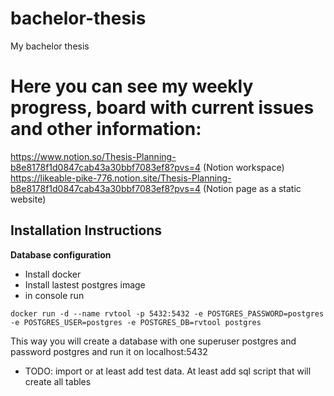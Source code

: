 # bachelor-thesis
My bachelor thesis


# Here you can see my weekly progress, board with current issues and other information:  
https://www.notion.so/Thesis-Planning-b8e8178f1d0847cab43a30bbf7083ef8?pvs=4  (Notion workspace)   
https://likeable-pike-776.notion.site/Thesis-Planning-b8e8178f1d0847cab43a30bbf7083ef8?pvs=4 (Notion page as a static website)  

## Installation Instructions
**Database configuration**
* Install docker
* Install lastest postgres image
* in console run
```shell
docker run -d --name rvtool -p 5432:5432 -e POSTGRES_PASSWORD=postgres -e POSTGRES_USER=postgres -e POSTGRES_DB=rvtool postgres
```  
This way you will create a database with one superuser postgres and password postgres and run it on localhost:5432  

* TODO: import or at least add test data. At least add sql script that will create all tables